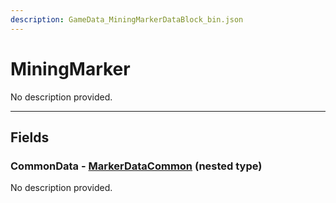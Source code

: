 ```yaml
---
description: GameData_MiningMarkerDataBlock_bin.json
---
```


# MiningMarker

No description provided.

***

## Fields

### CommonData - [MarkerDataCommon](../../nested-types/markerdatacommon.md) (nested type)

No description provided.
